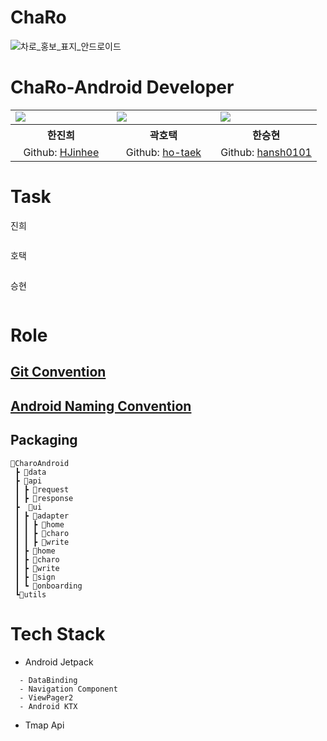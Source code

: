 # ChaRo
![차로_홍보_표지_안드로이드](https://user-images.githubusercontent.com/53166299/124790650-4cadc380-df86-11eb-97bd-1cc08e2f1bba.png)

# ChaRo-Android Developer
<table align="center" style = "table-layout: auto; width: 100%; table-layout: fixed;">
  <colgroup>
    <col style="width:33%"/>
    <col style="width:34%"/>
    <col style="width:33%"/>
  </colgroup>
  <tr>
    <td>
      <img src= "https://user-images.githubusercontent.com/53166299/124790932-90083200-df86-11eb-9000-548b8872511d.png"/> 
    </td>
    <td>
      <img src="https://user-images.githubusercontent.com/53166299/124791483-0efd6a80-df87-11eb-8b3c-b6ebc28aab29.png"/> 
    </td>
    <td>
      <img src="https://user-images.githubusercontent.com/53166299/124790923-8da5d800-df86-11eb-94bb-560e98d92726.png"/> 
    </td>
  </tr>
  <tr>
    <th align="center">한진희</th>
    <th align="center">곽호택</th>
    <th align="center">한승현</th>
  </tr>
  <tr>
    <td align="center">
     Github: <a href="https://github.com/HJinhee">HJinhee</a>
    </td>
    <td align="center">
     Github: <a href="https://github.com/ho-taek">ho-taek</a>
    </td>
    <td align="center">
     Github: <a href="https://github.com/hansh0101">hansh0101</a>
    </td>
  </tr>
</table>

# Task
진희
```
```
호택
```
```
승현
```
```
# Role
## <a href="https://github.com/TeamChaRo/ChaRo-Android/blob/convention/Commit%20Message.md" >Git Convention</a>

## <a href="https://github.com/TeamChaRo/ChaRo-Android/blob/convention/Naming.md" >Android Naming Convention</a>

## Packaging

```
🚙CharoAndroid
 ┣ 📂data
 ┣ 📂api
 ┃ ┣ 📂request
 ┃ ┣ 📂response
 ┣  📂ui
 ┃ ┣ 📂adapter
 ┃ ┃ ┣ 📂home
 ┃ ┃ ┣ 📂charo
 ┃ ┃ ┣ 📂write
 ┃ ┣ 📂home
 ┃ ┣ 📂charo
 ┃ ┣ 📂write
 ┃ ┣ 📂sign
 ┃ ┗ 📂onboarding
 ┗📂utils
 ```


# Tech Stack
- Android Jetpack
<!--LifeCycle(ViewModel, LiveData, LifeCycleObserver) -->
```
  - DataBinding
  - Navigation Component
  - ViewPager2
  - Android KTX
  ```
- Tmap Api





